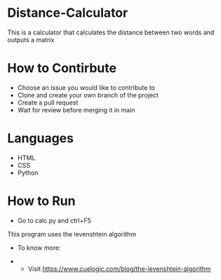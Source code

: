 # Distance-Calculator

This is a calculator that calculates the distance between two words and outputs a matrix

# How to Contirbute
- Choose an issue you would like to contribute to
- Clone and create your own branch of the project
- Create a pull request
- Wait for review before merging it in main

# Languages
- HTML
- CSS
- Python

# How to Run
- Go to calc.py and ctrl+F5

This program uses the levenshtein algorithm
- To know more:
 
- - Visit https://www.cuelogic.com/blog/the-levenshtein-algorithm 
